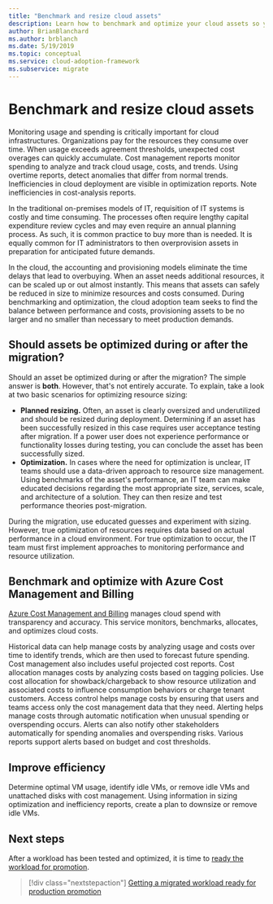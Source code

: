 ```yaml
---
title: "Benchmark and resize cloud assets"
description: Learn how to benchmark and optimize your cloud assets so you can find the balance between performance and costs.
author: BrianBlanchard
ms.author: brblanch
ms.date: 5/19/2019
ms.topic: conceptual
ms.service: cloud-adoption-framework
ms.subservice: migrate
---
```


# Benchmark and resize cloud assets

Monitoring usage and spending is critically important for cloud infrastructures. Organizations pay for the resources they consume over time. When usage exceeds agreement thresholds, unexpected cost overages can quickly accumulate. Cost management reports monitor spending to analyze and track cloud usage, costs, and trends. Using overtime reports, detect anomalies that differ from normal trends. Inefficiencies in cloud deployment are visible in optimization reports. Note inefficiencies in cost-analysis reports.

In the traditional on-premises models of IT, requisition of IT systems is costly and time consuming. The processes often require lengthy capital expenditure review cycles and may even require an annual planning process. As such, it is common practice to buy more than is needed. It is equally common for IT administrators to then overprovision assets in preparation for anticipated future demands.

In the cloud, the accounting and provisioning models eliminate the time delays that lead to overbuying. When an asset needs additional resources, it can be scaled up or out almost instantly. This means that assets can safely be reduced in size to minimize resources and costs consumed. During benchmarking and optimization, the cloud adoption team seeks to find the balance between performance and costs, provisioning assets to be no larger and no smaller than necessary to meet production demands.

## Should assets be optimized during or after the migration?

Should an asset be optimized during or after the migration? The simple answer is **both**. However, that's not entirely accurate. To explain, take a look at two basic scenarios for optimizing resource sizing:

- **Planned resizing.** Often, an asset is clearly oversized and underutilized and should be resized during deployment. Determining if an asset has been successfully resized in this case requires user acceptance testing after migration. If a power user does not experience performance or functionality losses during testing, you can conclude the asset has been successfully sized.
- **Optimization.** In cases where the need for optimization is unclear, IT teams should use a data-driven approach to resource size management. Using benchmarks of the asset's performance, an IT team can make educated decisions regarding the most appropriate size, services, scale, and architecture of a solution. They can then resize and test performance theories post-migration.

During the migration, use educated guesses and experiment with sizing. However, true optimization of resources requires data based on actual performance in a cloud environment. For true optimization to occur, the IT team must first implement approaches to monitoring performance and resource utilization.

## Benchmark and optimize with Azure Cost Management and Billing

[Azure Cost Management and Billing](https://docs.microsoft.com/azure/cost-management-billing/cost-management-billing-overview) manages cloud spend with transparency and accuracy. This service monitors, benchmarks, allocates, and optimizes cloud costs.

Historical data can help manage costs by analyzing usage and costs over time to identify trends, which are then used to forecast future spending. Cost management also includes useful projected cost reports. Cost allocation manages costs by analyzing costs based on tagging policies. Use cost allocation for showback/chargeback to show resource utilization and associated costs to influence consumption behaviors or charge tenant customers. Access control helps manage costs by ensuring that users and teams access only the cost management data that they need. Alerting helps manage costs through automatic notification when unusual spending or overspending occurs. Alerts can also notify other stakeholders automatically for spending anomalies and overspending risks. Various reports support alerts based on budget and cost thresholds.

## Improve efficiency

Determine optimal VM usage, identify idle VMs, or remove idle VMs and unattached disks with cost management. Using information in sizing optimization and inefficiency reports, create a plan to downsize or remove idle VMs.

## Next steps

After a workload has been tested and optimized, it is time to [ready the workload for promotion](./ready.md).

> [!div class="nextstepaction"]
> [Getting a migrated workload ready for production promotion](./ready.md)
